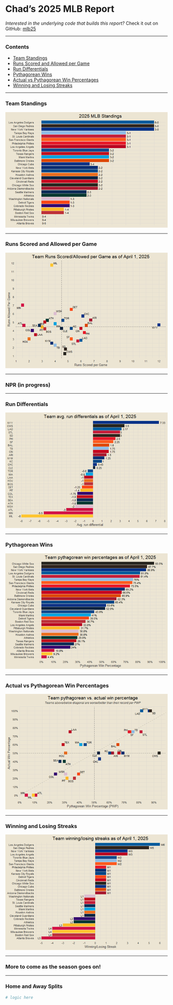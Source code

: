 Chad’s 2025 MLB Report
================

*Interested in the underlying code that builds this report?* Check it
out on GitHub:
<a href="https://github.com/chadallison/mlb25" target="_blank">mlb25</a>

------------------------------------------------------------------------

### Contents

- [Team Standings](#team-standings)
- [Runs Scored and Allowed per Game](#runs-scored-and-allowed-per-game)
- [Run Differentials](#run-differentials)
- [Pythagorean Wins](#pythagorean-wins)
- [Actual vs Pythagorean Win
  Percentages](#actual-vs-pythagorean-win-percentages)
- [Winning and Losing Streaks](#winning-and-losing-streaks)

------------------------------------------------------------------------

### Team Standings

![](README_files/figure-gfm/unnamed-chunk-4-1.png)<!-- -->

------------------------------------------------------------------------

### Runs Scored and Allowed per Game

![](README_files/figure-gfm/unnamed-chunk-5-1.png)<!-- -->

------------------------------------------------------------------------

### NPR (in progress)

------------------------------------------------------------------------

### Run Differentials

![](README_files/figure-gfm/unnamed-chunk-7-1.png)<!-- -->

------------------------------------------------------------------------

### Pythagorean Wins

![](README_files/figure-gfm/unnamed-chunk-8-1.png)<!-- -->

------------------------------------------------------------------------

### Actual vs Pythagorean Win Percentages

![](README_files/figure-gfm/unnamed-chunk-9-1.png)<!-- -->

------------------------------------------------------------------------

### Winning and Losing Streaks

![](README_files/figure-gfm/unnamed-chunk-10-1.png)<!-- -->

------------------------------------------------------------------------

### More to come as the season goes on!

------------------------------------------------------------------------

### Home and Away Splits

``` r
# logic here
```
